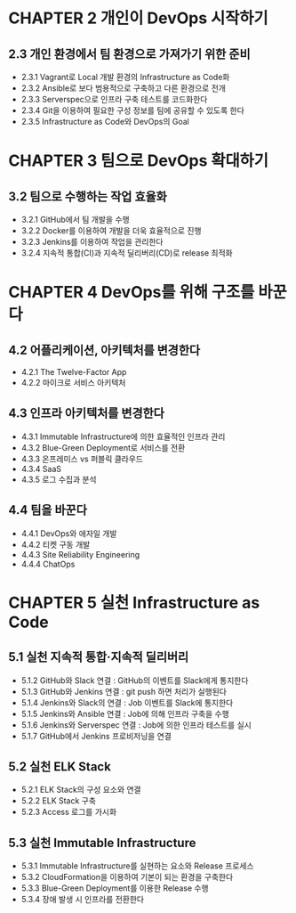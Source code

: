 # CHAPTER 2 개인이 DevOps 시작하기

## 2.3 개인 환경에서 팀 환경으로 가져가기 위한 준비
* 2.3.1 Vagrant로 Local 개발 환경의 Infrastructure as Code화
* 2.3.2 Ansible로 보다 범용적으로 구축하고 다른 환경으로 전개
* 2.3.3 Serverspec으로 인프라 구축 테스트를 코드화한다
* 2.3.4 Git을 이용하여 필요한 구성 정보를 팀에 공유할 수 있도록 한다
* 2.3.5 Infrastructure as Code와 DevOps의 Goal


# CHAPTER 3 팀으로 DevOps 확대하기

## 3.2 팀으로 수행하는 작업 효율화
* 3.2.1 GitHub에서 팀 개발을 수행
* 3.2.2 Docker를 이용하여 개발을 더욱 효율적으로 진행
* 3.2.3 Jenkins를 이용하여 작업을 관리한다
* 3.2.4 지속적 통합(CI)과 지속적 딜리버리(CD)로 release 최적화


# CHAPTER 4 DevOps를 위해 구조를 바꾼다

## 4.2 어플리케이션, 아키텍처를 변경한다
* 4.2.1 The Twelve-Factor App
* 4.2.2 마이크로 서비스 아키텍처
## 4.3 인프라 아키텍처를 변경한다
* 4.3.1 Immutable Infrastructure에 의한 효율적인 인프라 관리
* 4.3.2 Blue-Green Deployment로 서비스를 전환
* 4.3.3 온프레미스 vs 퍼블릭 클라우드
* 4.3.4 SaaS
* 4.3.5 로그 수집과 분석
## 4.4 팀을 바꾼다
* 4.4.1 DevOps와 애자일 개발
* 4.4.2 티켓 구동 개발
* 4.4.3 Site Reliability Engineering
* 4.4.4 ChatOps


# CHAPTER 5 실천 Infrastructure as Code

## 5.1 실천 지속적 통합·지속적 딜리버리
* 5.1.2 GitHub와 Slack 연결 : GitHub의 이벤트를 Slack에게 통지한다
* 5.1.3 GitHub와 Jenkins 연결 : git push 하면 처리가 실행된다
* 5.1.4 Jenkins와 Slack의 연결 : Job 이벤트를 Slack에 통지한다
* 5.1.5 Jenkins와 Ansible 연결 : Job에 의해 인프라 구축을 수행
* 5.1.6 Jenkins와 Serverspec 연결 : Job에 의한 인프라 테스트를 실시
* 5.1.7 GitHub에서 Jenkins 프로비저닝을 연결

## 5.2 실천 ELK Stack
* 5.2.1 ELK Stack의 구성 요소와 연결
* 5.2.2 ELK Stack 구축
* 5.2.3 Access 로그를 가시화

## 5.3 실천 Immutable Infrastructure
* 5.3.1 Immutable Infrastructure를 실현하는 요소와 Release 프로세스
* 5.3.2 CloudFormation을 이용하여 기본이 되는 환경을 구축한다
* 5.3.3 Blue-Green Deployment를 이용한 Release 수행
* 5.3.4 장애 발생 시 인프라를 전환한다
